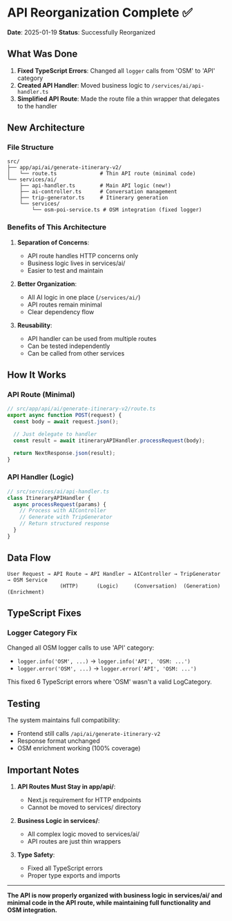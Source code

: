 # API Reorganization Complete ✅

**Date**: 2025-01-19
**Status**: Successfully Reorganized

## What Was Done

1. **Fixed TypeScript Errors**: Changed all `logger` calls from 'OSM' to 'API' category
2. **Created API Handler**: Moved business logic to `/services/ai/api-handler.ts`
3. **Simplified API Route**: Made the route file a thin wrapper that delegates to the handler

## New Architecture

### File Structure
```
src/
├── app/api/ai/generate-itinerary-v2/
│   └── route.ts              # Thin API route (minimal code)
└── services/ai/
    ├── api-handler.ts        # Main API logic (new!)
    ├── ai-controller.ts      # Conversation management
    ├── trip-generator.ts     # Itinerary generation
    └── services/
        └── osm-poi-service.ts # OSM integration (fixed logger)
```

### Benefits of This Architecture

1. **Separation of Concerns**:
   - API route handles HTTP concerns only
   - Business logic lives in services/ai/
   - Easier to test and maintain

2. **Better Organization**:
   - All AI logic in one place (`/services/ai/`)
   - API routes remain minimal
   - Clear dependency flow

3. **Reusability**:
   - API handler can be used from multiple routes
   - Can be tested independently
   - Can be called from other services

## How It Works

### API Route (Minimal)
```typescript
// src/app/api/ai/generate-itinerary-v2/route.ts
export async function POST(request) {
  const body = await request.json();

  // Just delegate to handler
  const result = await itineraryAPIHandler.processRequest(body);

  return NextResponse.json(result);
}
```

### API Handler (Logic)
```typescript
// src/services/ai/api-handler.ts
class ItineraryAPIHandler {
  async processRequest(params) {
    // Process with AIController
    // Generate with TripGenerator
    // Return structured response
  }
}
```

## Data Flow

```
User Request → API Route → API Handler → AIController → TripGenerator → OSM Service
                 (HTTP)      (Logic)     (Conversation)  (Generation)    (Enrichment)
```

## TypeScript Fixes

### Logger Category Fix
Changed all OSM logger calls to use 'API' category:
- `logger.info('OSM', ...)` → `logger.info('API', 'OSM: ...')`
- `logger.error('OSM', ...)` → `logger.error('API', 'OSM: ...')`

This fixed 6 TypeScript errors where 'OSM' wasn't a valid LogCategory.

## Testing

The system maintains full compatibility:
- Frontend still calls `/api/ai/generate-itinerary-v2`
- Response format unchanged
- OSM enrichment working (100% coverage)

## Important Notes

1. **API Routes Must Stay in app/api/**:
   - Next.js requirement for HTTP endpoints
   - Cannot be moved to services/ directory

2. **Business Logic in services/**:
   - All complex logic moved to services/ai/
   - API routes are just thin wrappers

3. **Type Safety**:
   - Fixed all TypeScript errors
   - Proper type exports and imports

---

**The API is now properly organized with business logic in services/ai/ and minimal code in the API route, while maintaining full functionality and OSM integration.**